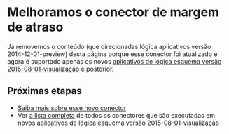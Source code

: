<properties 
    pageTitle="Utilizando o conector de margem de atraso nos aplicativos de lógica | Serviço de aplicativo do Microsoft Azure"
    description="Como criar e configurar o aplicativo de conector de margem de atraso ou API e usá-lo em um aplicativo de lógica no serviço de aplicativo do Azure"
    authors="msftman" 
    manager="erikre" 
    editor="" 
    services="logic-apps" 
    documentationCenter=""/>

<tags
    ms.service="logic-apps"
    ms.workload="integration"
    ms.tgt_pltfrm="na"
    ms.devlang="na"
    ms.topic="article"
    ms.date="04/19/2016"
    ms.author="deonhe"/>

# <a name="weve-improved-the-slack-connector"></a>Melhoramos o conector de margem de atraso 

Já removemos o conteúdo (que direcionadas lógica aplicativos versão 2014-12-01-preview) desta página porque esse conector foi atualizado e agora é suportado apenas os novos [aplicativos de lógica esquema versão 2015-08-01-visualização](./app-service-logic-schema-2015-08-01.md) e posterior. 


## <a name="next-steps"></a>Próximas etapas    

- [Saiba mais sobre esse novo conector](../connectors/connectors-create-api-slack.md)
- Ver [a lista completa](../connectors/apis-list.md) de todos os conectores que são executadas em novos aplicativos de lógica esquema versão 2015-08-01-visualização  